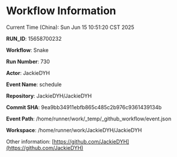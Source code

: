 # Workflow Information

Current Time (China): Sun Jun 15 10:51:20 CST 2025  

**RUN_ID**: 15658700232  

**Workflow**: Snake  

**Run Number**: 730  

**Actor**: JackieDYH  

**Event Name**: schedule  

**Repository**: JackieDYH/JackieDYH  

**Commit SHA**: 9ea9bb34911ebfb865c485c2b976c9361439134b  

**Event Path**: /home/runner/work/_temp/_github_workflow/event.json  

**Workspace**: /home/runner/work/JackieDYH/JackieDYH  

Other information: [https://github.com/JackieDYH](https://github.com/JackieDYH)
